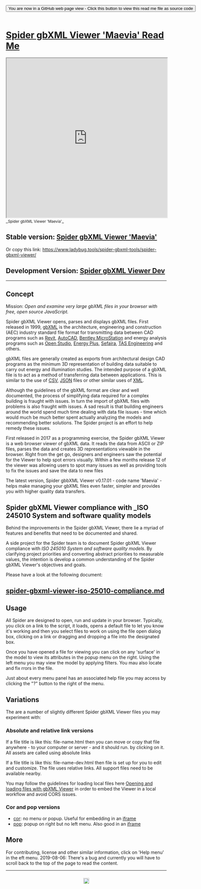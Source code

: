 
<span style=display:none; >[You are now in a GitHub source code view - click this link to view Read Me file as a web page]( https://www.ladybug.tools/spider-gbxml-tools/#spider-gbxml-viewer/README.md "View file as a web page." ) </span>

<div><input type=button onclick="window.location.href='https://github.com/ladybug-tools/spider-gbxml-tools/tree/master/spider-gbxml-viewer/'";
value='You are now in a GitHub web page view - Click this button to view this read me file as source code' ></div>

<br>

# [Spider gbXML Viewer 'Maevia' Read Me]( #spider-gbxml-viewer/README.md )


<iframe src=https://www.ladybug.tools/spider-gbxml-tools/spider-gbxml-viewer/dev/index.html width=100% height=500px >Iframes are do not render in GitHub source code views</iframe>
<div style=display:none; >
<img src=https://www.ladybug.tools/spider-gbxml-tools/images/sgv-0-17-02.png >
</div>
_<small>Spider gbXML Viewer 'Maevia'</small>_



## Stable version: [Spider gbXML Viewer 'Maevia' ]( https://www.ladybug.tools/spider-gbxml-tools/spider-gbxml-viewer/ )

Or copy this link: https://www.ladybug.tools/spider-gbxml-tools/spider-gbxml-viewer/


## Development Version: [Spider gbXML Viewer Dev ]( https://www.ladybug.tools/spider-gbxml-tools/spider-gbxml-viewer/dev/ )


***


## Concept

Mission: _Open and examine very large gbXML files in your browser with free, open source JavaScript._

Spider gbXML Viewer opens, parses and displays gbXML files. First released in 1999, [gbXML]( http://gbxml.org) is the architecture, engineering and construction (AEC) industry standard file format for transmitting data between CAD programs such as [Revit]( https://www.autodesk.com/products/revit/overview ), [AutoCAD]( https://www.autodesk.com/products/autocad/overview ), [Bentley MicroStation]( https://www.bentley.com/en/products/brands/microstation )  and energy analysis programs such as [Open Studio]( https://www.openstudio.net/ ), [Energy Plus]( https://energyplus.net/ ), [Sefaira]( https://sefaira.com/ ), [TAS Engineering]( https://www.edsl.net/tas-engineering/ ) and others.

gbXML files are generally created as exports from architectural design CAD programs as the minimum 3D representation of building data suitable to carry out energy and illumination studies. The intended purpose of a gbXML file is to act as a method of transferring data between applications.  This is similar to the use of [CSV]( https://en.wikipedia.org/wiki/Comma-separated_values ), [JSON]( https://en.wikipedia.org/wiki/JSON ) files or other similar uses of [XML]( https://en.wikipedia.org/wiki/XML ).

Although the guidelines of the gbXML format are clear and well documented, the process of simplifying data required for a complex building is fraught with issues. In turn the import of gbXML files with problems is also fraught with issues. A sad result is that building engineers around the world spend much time dealing with data file issues - time which would much be much better spent actually analyzing the models and recommending better solutions. The Spider project is an effort to help remedy these issues.

First released in 2017 as a programming exercise, the Spider gbXML Viewer is a web browser viewer of gbXML data. It reads the data from ASCII or ZIP files, parses the data and creates 3D representations viewable in the browser. Right from the get go, designers and engineers saw the potential for the Viewer to help spot errors visually. Within a few months release 12 of the viewer was allowing users to spot many issues as well as providing tools to fix the issues and save the data to new files

The latest version, Spider gbbXML Viewer v0.17.01 - code name 'Maevia' - helps make managing your gbXML files even faster, simpler and provides you with higher quality data transfers.



## Spider gbXML Viewer compliance with _ISO 245010 System and software quality models

Behind the improvements in the Spider gbXML Viewer, there lie a myriad of features and benefits that need to be documented and shared.

A side project for the Spider team is to document Spider gbXML Viewer compliance with _ISO 245010 System and software quality models_. By clarifying project priorities and converting abstract priorities to measurable values, the intention is develop a common understanding of the Spider gbXML Viewer's objectives and goals.

Please have a look at the following document:

## [spider-gbxml-viewer-iso-25010-compliance.md]( https://www.ladybug.tools/spider-gbxml-tools/index.html#spider-gbxml-viewer/spider-gbxml-viewer-iso-25010-compliance.md )



## Usage

All Spider are designed to open, run and update in your browser. Typically, you click on a link to the script, it loads, opens a default file to let you know it's working and then you select files to work on using the file open dialog box, clicking on a link or dragging and dropping a file into the designated box.

Once you have opened a file for viewing you can click on any 'surface' in the model to view its attributes in the popup menu on the right. Using the left menu you may view the model by applying filters. You mau also locate and fix rrors in the file.

Just about every menu panel has an associated help file you may access by clicking the "?" button to the right of the menu.

## Variations

The are a number of slightly different Spider gbXML Viewer files you may experiment with:

### Absolute and relative link versions

If a file title is like this: file-name.html then you can move or copy that file anywhere - to your computer or server - and it should run. by clicking on it. All assets are called using absolute links

If a file title is like this: file-name-dev.html then file is set up for you to edit and customize. The file uses relative links. All support files need to be available nearby.

You may follow the guidelines for loading local files here [Opening and loading files with gbXML Viewer]( https://www.ladybug.tools/spider/#pages/file-open.md ) in order to embed the Viewer in a local workflow and avoid CORS issues.

### Cor and pop versions

* [cor]( https://www.ladybug.tools/spider-gbxml-tools/spider-gbxml-viewer/cor ): no menu or popup. Useful for embedding in an [iframe]( https://www.ladybug.tools/spider-gbxml-tools/spider-gbxml-viewer/v-0-17-02/app-core/view-core-in-iframe.html )
* [pop]( https://www.ladybug.tools/spider-gbxml-tools/spider-gbxml-viewer/ ): popup on right but no left menu. Also good in an [iframe]( https://www.ladybug.tools/spider-gbxml-tools/spider-gbxml-viewer/v-0-17-02/app-popup/iframe-src-xml-via-filereader.html )


## More

For contributing, license and other similar information, click on 'Help menu' in the eft menu. 2019-08-06: There's a bug and currently you will have to scroll back to the top of the page to read the content.


***

### <center title="Howdy! My web is better than yours. ;-)" ><a href=javascript:window.scrollTo(0,0); style="text-decoration:none !important;" > <img src="https://ladybug.tools/artwork/icons_bugs/ico/spider.ico" height="18"> </a></center>

